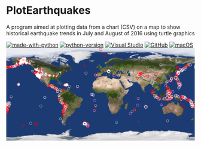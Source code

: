# PlotEarthquakes
A program aimed at plotting data from a chart (CSV) on a map to show historical earthquake trends in July and August of 2016 using turtle graphics

[![made-with-python](https://img.shields.io/badge/Made%20with-Python-1f425f.svg)](https://www.python.org/) [![python-version](https://img.shields.io/badge/Python-3.7-blue.svg)](https://shields.io/) [![Visual Studio](https://badgen.net/badge/icon/visualstudio?icon=visualstudio&label)](https://visualstudio.microsoft.com) [![GitHub](https://badgen.net/badge/icon/github?icon=github&label)](https://github.com/sammurraytuesta) [![macOS](https://svgshare.com/i/ZjP.svg)](https://svgshare.com/i/ZjP.svg)
![earthquake program output image](earthquakes.png)
